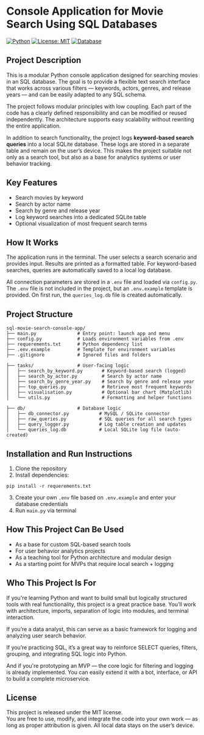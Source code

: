 # Console Application for Movie Search Using SQL Databases

[![Python](https://img.shields.io/badge/python-3.10%2B-blue)]()
[![License: MIT](https://img.shields.io/badge/License-MIT-green.svg)](https://opensource.org/licenses/MIT)
[![Database](https://img.shields.io/badge/SQL-MySQL%20%2F%20SQLite-orange)]()

## Project Description

This is a modular Python console application designed for searching movies in an SQL database. The goal is to provide a flexible text search interface that works across various filters — keywords, actors, genres, and release years — and can be easily adapted to any SQL schema.

The project follows modular principles with low coupling. Each part of the code has a clearly defined responsibility and can be modified or reused independently. The architecture supports easy scalability without rewriting the entire application.

In addition to search functionality, the project logs **keyword-based search queries** into a local SQLite database. These logs are stored in a separate table and remain on the user’s device. This makes the project suitable not only as a search tool, but also as a base for analytics systems or user behavior tracking.

## Key Features

- Search movies by keyword  
- Search by actor name  
- Search by genre and release year  
- Log keyword searches into a dedicated SQLite table  
- Optional visualization of most frequent search terms

## How It Works

The application runs in the terminal. The user selects a search scenario and provides input. Results are printed as a formatted table. For keyword-based searches, queries are automatically saved to a local log database.

All connection parameters are stored in a `.env` file and loaded via `config.py`. The `.env` file is not included in the project, but an `.env.example` template is provided. On first run, the `queries_log.db` file is created automatically.

## Project Structure

```
sql-movie-search-console-app/
├── main.py               # Entry point: launch app and menu
├── config.py             # Loads environment variables from .env
├── requerements.txt      # Python dependency list
├── .env.example          # Template for environment variables
├── .gitignore            # Ignored files and folders

├── tasks/                # User-facing logic
│   ├── search_by_keyword.py       # Keyword-based search (logged)
│   ├── search_by_actor.py         # Search by actor name
│   ├── search_by_genre_year.py    # Search by genre and release year
│   ├── top_queries.py             # Retrieve most frequent keywords
│   ├── visualisation.py           # Optional bar chart (Matplotlib)
│   └── utils.py                   # Formatting and helper functions

├── db/                   # Database logic
│   ├── db_connector.py           # MySQL / SQLite connector
│   ├── raw_queries.py            # SQL queries for all search types
│   ├── query_logger.py           # Log table creation and updates
│   └── queries_log.db            # Local SQLite log file (auto-created)
```

## Installation and Run Instructions

1. Clone the repository  
2. Install dependencies:

```
pip install -r requerements.txt
```

3. Create your own `.env` file based on `.env.example` and enter your database credentials  
4. Run `main.py` via terminal

## How This Project Can Be Used

- As a base for custom SQL-based search tools  
- For user behavior analytics projects  
- As a teaching tool for Python architecture and modular design  
- As a starting point for MVPs that require local search + logging

## Who This Project Is For

If you're learning Python and want to build small but logically structured tools with real functionality, this project is a great practice base. You’ll work with architecture, imports, separation of logic into modules, and terminal interaction.

If you’re a data analyst, this can serve as a basic framework for logging and analyzing user search behavior.

If you’re practicing SQL, it’s a great way to reinforce SELECT queries, filters, grouping, and integrating SQL logic into Python.

And if you're prototyping an MVP — the core logic for filtering and logging is already implemented. You can easily extend it with a bot, interface, or API to build a complete microservice.

## License

This project is released under the MIT license.  
You are free to use, modify, and integrate the code into your own work — as long as proper attribution is given. All local data stays on the user’s device.
